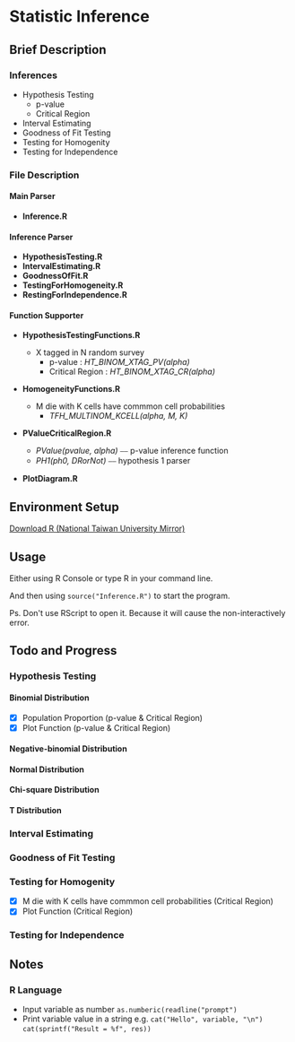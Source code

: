 # Statistic Inference

## Brief Description
### Inferences
* Hypothesis Testing
	* p-value
	* Critical Region
* Interval Estimating
* Goodness of Fit Testing
* Testing for Homogenity
* Testing for Independence

### File Description

#### Main Parser
* **Inference.R**

#### Inference Parser
* **HypothesisTesting.R**
* **IntervalEstimating.R**
* **GoodnessOfFit.R**
* **TestingForHomogeneity.R**
* **RestingForIndependence.R**

#### Function Supporter
* **HypothesisTestingFunctions.R**
	* X tagged in N random survey
		* p-value : *HT\_BINOM\_XTAG\_PV(alpha)* 
		* Critical Region : *HT\_BINOM\_XTAG\_CR(alpha)*
* **HomogeneityFunctions.R**
	* M die with K cells have commmon cell probabilities
		* *TFH\_MULTINOM\_KCELL(alpha, M, K)*
		
		
* **PValueCriticalRegion.R**
	* *PValue(pvalue, alpha)* ⎯⎯ p-value inference function
	* *PH1(ph0, DRorNot)* ⎯⎯ hypothesis 1 parser
* **PlotDiagram.R**

## Environment Setup
[Download R (National Taiwan University Mirror)](http://cran.csie.ntu.edu.tw)

## Usage
Either using R Console or type R in your command line.

And then using `source("Inference.R")` to start the program.

Ps. Don't use RScript to open it. Because it will cause the non-interactively error.


## Todo and Progress
### Hypothesis Testing
#### Binomial Distribution
- [X] Population Proportion (p-value & Critical Region)
- [X] Plot Function (p-value & Critical Region)

#### Negative-binomial Distribution
#### Normal Distribution
#### Chi-square Distribution
#### T Distribution

### Interval Estimating

### Goodness of Fit Testing
### Testing for Homogenity
-	[X] M die with K cells have commmon cell probabilities (Critical Region)
- [X] Plot Function (Critical Region)

### Testing for Independence


## Notes
### R Language
* Input variable as number `as.numberic(readline("prompt")`
* Print variable value in a string e.g. `cat("Hello", variable, "\n")` `cat(sprintf("Result = %f", res))`
